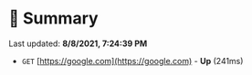# 📖 Summary
Last updated: **8/8/2021, 7:24:39 PM**

- `GET` [https://google.com](https://google.com) - **Up** (241ms)
